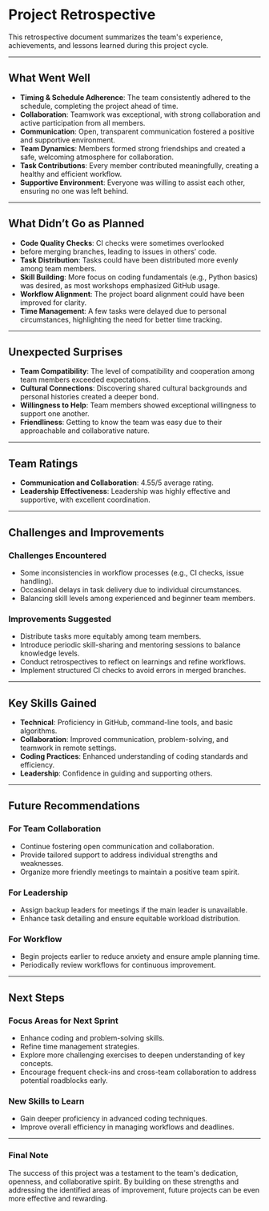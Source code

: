 # **Project Retrospective**

This retrospective document summarizes the team's experience,
achievements, and lessons learned during this project cycle.

---

## **What Went Well**

- **Timing & Schedule Adherence**: The team consistently adhered to the
  schedule, completing the project ahead of time.
- **Collaboration**: Teamwork was exceptional, with strong collaboration
  and active participation from all members.
- **Communication**: Open, transparent communication fostered
 a positive and supportive environment.
- **Team Dynamics**: Members formed strong friendships and
 created a safe, welcoming atmosphere for collaboration.
- **Task Contributions**: Every member contributed meaningfully,
  creating a healthy and efficient workflow.
- **Supportive Environment**: Everyone was willing to assist each
 other, ensuring no one was left behind.

---

## **What Didn’t Go as Planned**

- **Code Quality Checks**: CI checks were sometimes overlooked
- before merging branches, leading to issues in others’ code.
- **Task Distribution**: Tasks could have been distributed more
  evenly among team members.
- **Skill Building**: More focus on coding fundamentals
  (e.g., Python basics) was desired, as most workshops emphasized GitHub usage.
- **Workflow Alignment**: The project board alignment could have
   been improved for clarity.
- **Time Management**: A few tasks were delayed due
  to personal circumstances, highlighting the need for better time tracking.

---

## **Unexpected Surprises**

- **Team Compatibility**: The level of compatibility and cooperation
  among team members exceeded expectations.
- **Cultural Connections**: Discovering shared cultural backgrounds
 and personal histories created a deeper bond.
- **Willingness to Help**: Team members showed exceptional willingness
  to support one another.
- **Friendliness**: Getting to know the team was easy due to their
  approachable and collaborative nature.

---

## **Team Ratings**

- **Communication and Collaboration**: 4.55/5 average rating.
- **Leadership Effectiveness**: Leadership was highly effective and
 supportive, with excellent coordination.

---

## **Challenges and Improvements**

### **Challenges Encountered**

- Some inconsistencies in workflow processes (e.g., CI checks, issue handling).
- Occasional delays in task delivery due to individual circumstances.
- Balancing skill levels among experienced and beginner team members.

### **Improvements Suggested**

- Distribute tasks more equitably among team members.
- Introduce periodic skill-sharing and mentoring sessions to balance knowledge levels.
- Conduct retrospectives to reflect on learnings and refine workflows.
- Implement structured CI checks to avoid errors in merged branches.

---

## **Key Skills Gained**

- **Technical**: Proficiency in GitHub, command-line tools, and basic algorithms.
- **Collaboration**: Improved communication, problem-solving,
  and teamwork in remote settings.
- **Coding Practices**: Enhanced understanding of coding standards and efficiency.
- **Leadership**: Confidence in guiding and supporting others.

---

## **Future Recommendations**

### **For Team Collaboration**

- Continue fostering open communication and collaboration.
- Provide tailored support to address individual strengths and weaknesses.
- Organize more friendly meetings to maintain a positive team spirit.
  
### **For Leadership**

- Assign backup leaders for meetings if the main leader is unavailable.
- Enhance task detailing and ensure equitable workload distribution.
  
### **For Workflow**

- Begin projects earlier to reduce anxiety and ensure ample planning time.
- Periodically review workflows for continuous improvement.

---

## **Next Steps**

### **Focus Areas for Next Sprint**

- Enhance coding and problem-solving skills.
- Refine time management strategies.
- Explore more challenging exercises to deepen understanding of key concepts.
- Encourage frequent check-ins and cross-team collaboration to
   address potential roadblocks early.

### **New Skills to Learn**

- Gain deeper proficiency in advanced coding techniques.
- Improve overall efficiency in managing workflows and deadlines.

---

### **Final Note**

The success of this project was a testament to the team's dedication,
openness, and collaborative spirit. By building on these strengths and
 addressing the identified areas of improvement, future projects can be
 even more effective and rewarding.
